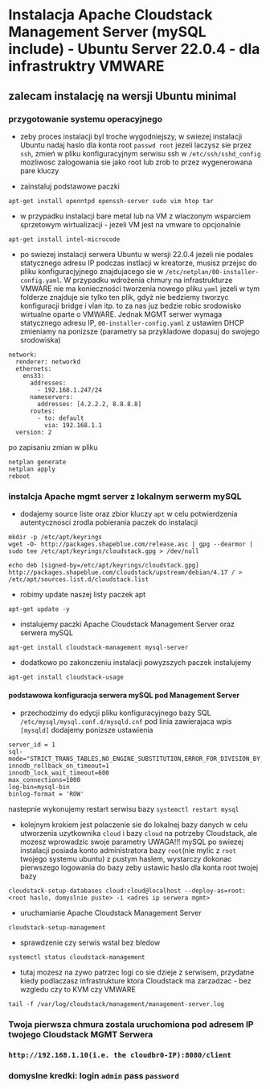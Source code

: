 # Instalacja Apache Cloudstack Management Server (mySQL include) - Ubuntu Server 22.0.4 - dla infrastruktry VMWARE
## zalecam instalację na wersji Ubuntu minimal


### przygotowanie systemu operacyjnego
- zeby proces instalacji byl troche wygodniejszy, w swiezej instalacji Ubuntu nadaj haslo dla konta root `passwd root` jezeli laczysz sie przez `ssh`, zmień w pliku konfiguracyjnym serwisu ssh w `/etc/ssh/sshd_config` mozliwosc zalogowania sie jako root lub zrob to przez wygenerowana pare kluczy

- zainstaluj podstawowe paczki
```
apt-get install openntpd openssh-server sudo vim htop tar
```

- w przypadku instalacji bare metal lub na VM z wlaczonym wsparciem sprzetowym wirtualizacji - jezeli VM jest na vmware to opcjonalnie
```
apt-get install intel-microcode
```

- po swiezej instalacji serwera Ubuntu w wersji 22.0.4 jezeli nie podales statycznego adresu IP podczas instlacji w kreatorze, musisz przejsc do pliku konfiguracjyjnego znajdujacego sie w `/etc/netplan/00-installer-config.yaml`. W przypadku wdrożenia chmury na infrastrukturze VMWARE nie ma konieczności tworzenia nowego pliku `yaml` jezeli w tym folderze znajduje sie tylko ten plik, gdyż nie bedziemy tworzyc konfiguracji bridge i vlan itp. to za nas juz bedzie robic srodowisko wirtualne oparte o VMWARE. Jednak MGMT serwer wymaga statycznego adresu IP, `00-installer-config.yaml` z ustawien DHCP zmieniamy na ponizsze (parametry sa przykladowe dopasuj do swojego srodowiska)
```
network:
  renderer: networkd
  ethernets:
    ens33:
      addresses:
        - 192.168.1.247/24
      nameservers:
        addresses: [4.2.2.2, 8.8.8.8]
      routes:
        - to: default
          via: 192.168.1.1
  version: 2
```
po zapisaniu zmian w pliku
```
netplan generate
netplan apply
reboot
```

### instalcja Apache mgmt server z lokalnym serwerm mySQL

- dodajemy source liste oraz zbior kluczy `apt` w celu potwierdzenia autentycznosci zrodla pobierania paczek do instalacji
```
mkdir -p /etc/apt/keyrings
wget -O- http://packages.shapeblue.com/release.asc | gpg --dearmor | sudo tee /etc/apt/keyrings/cloudstack.gpg > /dev/null

echo deb [signed-by=/etc/apt/keyrings/cloudstack.gpg] http://packages.shapeblue.com/cloudstack/upstream/debian/4.17 / > /etc/apt/sources.list.d/cloudstack.list
```
- robimy update naszej listy paczek apt
```
apt-get update -y
```

- instalujemy paczki Apache Cloudstack Management Server oraz serwera mySQL
```
apt-get install cloudstack-management mysql-server
```

- dodatkowo po zakonczeniu instalacji powyzszych paczek instalujemy
```
apt-get install cloudstack-usage
```

#### podstawowa konfiguracja serwera mySQL pod Management Server

- przechodzimy do edycji pliku konfiguracyjnego bazy SQL `/etc/mysql/mysql.conf.d/mysqld.cnf` pod linia zawierajaca wpis `[mysqld]` dodajemy ponizsze ustawienia
```
server_id = 1
sql-mode="STRICT_TRANS_TABLES,NO_ENGINE_SUBSTITUTION,ERROR_FOR_DIVISION_BY_ZERO,NO_ZERO_DATE,NO_ZERO_IN_DATE,NO_ENGINE_SUBSTITUTION"
innodb_rollback_on_timeout=1
innodb_lock_wait_timeout=600
max_connections=1000
log-bin=mysql-bin
binlog-format = 'ROW'
```
nastepnie wykonujemy restart serwisu bazy `systemctl restart mysql`

- kolejnym krokiem jest polaczenie sie do lokalnej bazy danych w celu utworzenia uzytkownika `cloud` i bazy `cloud` na potrzeby Cloudstack, ale mozesz wprowadzic swoje parametry
UWAGA!!! mySQL po swiezej instalacji posiada konto administratora bazy `root`(nie mylic z `root` twojego systemu ubuntu) z pustym haslem, wystarczy dokonac pierwszego logowania do bazy zeby ustawic haslo dla konta root twojej bazy
```
cloudstack-setup-databases cloud:cloud@localhost --deploy-as=root:<root haslo, domyslnie puste> -i <adres ip serwera mgmt>
```

- uruchamianie Apache Cloudstack Management Server
```
cloudstack-setup-management
```
- sprawdzenie czy serwis wstal bez bledow
```
systemctl status cloudstack-management
```
- tutaj mozesz na zywo patrzec logi co sie dzieje z serwisem, przydatne kiedy podlaczasz infrastrukture ktora Cloudstack ma zarzadzac - bez wzgledu czy to KVM czy VMWARE
```
tail -f /var/log/cloudstack/management/management-server.log
```
### Twoja pierwsza chmura zostala uruchomiona pod adresem IP twojego Cloudstack MGMT Serwera
### `http://192.168.1.10(i.e. the cloudbr0-IP):8080/client`
### domyslne kredki: login `admin` pass `password`

